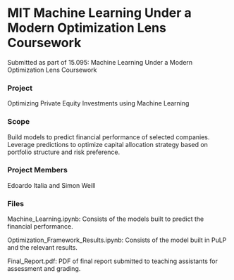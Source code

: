 # MIT Machine Learning Under a Modern Optimization Lens Coursework

Submitted as part of 15.095: Machine Learning Under a Modern Optimization Lens Coursework

### Project
Optimizing Private Equity Investments using Machine Learning

### Scope
Build models to predict financial performance of selected companies. Leverage predictions to optimize capital allocation strategy based on portfolio structure and risk preference.

### Project Members 
Edoardo Italia and Simon Weill

### Files
Machine_Learning.ipynb: Consists of the models built to predict the financial performance.

Optimization_Framework_Results.ipynb: Consists of the model built in PuLP and the relevant results. 

Final_Report.pdf: PDF of final report submitted to teaching assistants for assessment and grading. 

